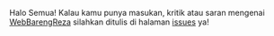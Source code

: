 Halo Semua! Kalau kamu punya masukan, kritik atau saran mengenai [WebBarengReza](https://barengreza.xyz) silahkan ditulis di halaman [issues](https://github.com/rezahidayatm/WebBarengReza/issues) ya!
